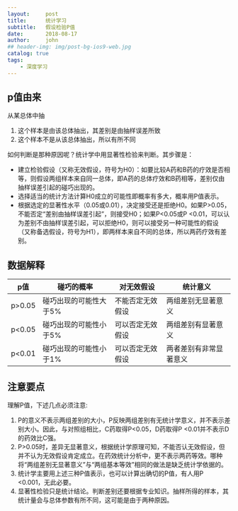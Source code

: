 ```yaml
---
layout:     post
title:      统计学习
subtitle:   假设检验P值
date:       2018-08-17
author:     john
## header-img: img/post-bg-ios9-web.jpg
catalog: true
tags:
    - 深度学习
---
```

## p值由来
从某总体中抽
1. 这个样本是由该总体抽出，其差别是由抽样误差所致
2. 这个样本不是从该总体抽出，所以有所不同

如何判断是那种原因呢？统计学中用显著性检验来判断。其步骤是：
- 建立检验假设（又称无效假设，符号为H0）：如要比较A药和B药的疗效是否相等，则假设两组样本来自同一总体，即A药的总体疗效和B药相等，差别仅由抽样误差引起的碰巧出现的。
- 选择适当的统计方法计算H0成立的可能性即概率有多大，概率用P值表示。
- 根据选定的显著性水平（0.05或0.01），决定接受还是拒绝H0。如果P>0.05，不能否定“差别由抽样误差引起”，则接受H0；如果P<0.05或P <0.01，可以认为差别不由抽样误差引起，可以拒绝H0，则可以接受另一种可能性的假设（又称备选假设，符号为H1），即两样本来自不同的总体，所以两药疗效有差别。

## 数据解释

p值  | 碰巧的概率  | 对无效假设  |  统计意义
--|---|---|--
p>0.05 | 碰巧出现的可能性大于5%  | 不能否定无效假设 | 两组差别无显著意义
p<0.05 | 碰巧出现的可能性小于5%  | 可以否定无效假设 | 两组差别有显著意义
p<0.01 | 碰巧出现的可能性小于1%  | 可以否定无效假设 | 两者差别有非常显著意义

## 注意要点
理解P值，下述几点必须注意:
1. P的意义不表示两组差别的大小，P反映两组差别有无统计学意义，并不表示差别大小。因此，与对照组相比，C药取得P<0.05，D药取得P <0.01并不表示D的药效比C强。
2. P>0.05时，差异无显著意义，根据统计学原理可知，不能否认无效假设，但并不认为无效假设肯定成立。在药效统计分析中，更不表示两药等效。哪种将“两组差别无显著意义”与“两组基本等效”相同的做法是缺乏统计学依据的。
3. 统计学主要用上述三种P值表示，也可以计算出确切的P值，有人用P <0.001，无此必要。
4. 显著性检验只是统计结论。判断差别还要根据专业知识。抽样所得的样本，其统计量会与总体参数有所不同，这可能是由于两种原因。
